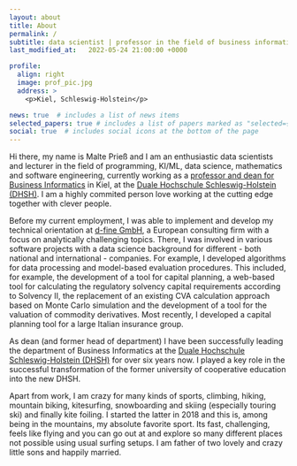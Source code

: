 ```yaml
---
layout: about
title: About
permalink: /
subtitle: data scientist | professor in the field of business informatics
last_modified_at:   2022-05-24 21:00:00 +0000

profile:
  align: right
  image: prof_pic.jpg
  address: >
    <p>Kiel, Schleswig-Holstein</p>

news: true  # includes a list of news items
selected_papers: true # includes a list of papers marked as "selected={true}"
social: true  # includes social icons at the bottom of the page
---
```


Hi there, my name is Malte Prieß and I am an enthusiastic data scientists and lecturer in the field of programming, KI/ML, data science, mathematics and software engineering, currently working as a [professor and dean for Business Informatics](https://www.dhsh.de/professorenschaft-und-leitung/) in Kiel, at the [Duale Hochschule Schleswig-Holstein (DHSH)](https://www.dhsh.de).  I am a highly commited person love working at the cutting edge together with clever people.

Before my current employment, I was able to implement and develop my technical orientation at [d-fine GmbH](http://d-fine.com), a European consulting firm with a focus on analytically challenging topics. There, I was involved in various software projects with a data science background for different - both national and international - companies. For example, I developed algorithms for data processing and model-based evaluation procedures. This included, for example, the development of a tool for capital planning, a web-based tool for calculating the regulatory solvency capital requirements according to Solvency II, the replacement of an existing CVA calculation approach based on Monte Carlo simulation and the development of a tool for the valuation of commodity derivatives. Most recently, I developed a capital planning tool for a large Italian insurance group.

As dean (and former head of department) I have been successfully leading the department of Business Informatics at the [Duale Hochschule Schleswig-Holstein (DHSH)](https://www.dhsh.de) for over six years now. I played a key role in the successful transformation of the former university of cooperative education into the new DHSH.

Apart from work, I am crazy for many kinds of sports, climbing, hiking, mountain biking, kitesurfing, snowboarding and skiing (especially touring ski) and finally kite foiling. I started the latter in 2018 and this is, among being in the mountains, my absolute favorite sport. Its fast, challenging, feels like flying and you can go out at and explore so many different places not possible using usual surfing setups. I am father of two lovely and crazy little sons and happily married.


